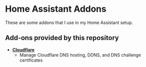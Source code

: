 # Home Assistant Addons
These are some addons that I use in my Home Assistant setup.

## Add-ons provided by this repository

- **[Cloudflare](/cloudflare/README.md)**
  - Manage Cloudflare DNS hosting, DDNS, and DNS challenge certificates